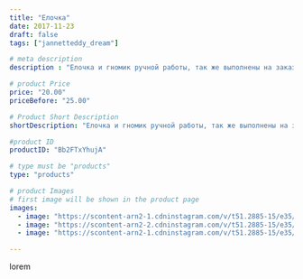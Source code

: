 ```yaml
---
title: "Елочка"
date: 2017-11-23
draft: false
tags: ["jannetteddy_dream"]

# meta description
description : "Елочка и гномик ручной работы, так же выполнены на заказ!!! Как уже скорее сказки, новогоднего настроения и духа Рождества!🎄 #елка #елкаручнойработы #ручная_раб"

# product Price
price: "20.00"
priceBefore: "25.00"

# Product Short Description
shortDescription: "Елочка и гномик ручной работы, так же выполнены на заказ!!! Как уже скорее сказки, новогоднего настроения и духа Рождества!🎄 #елка #елкаручнойработы #ручная_работа #ручнаяработа #назаказ #своимируками #елочка #гном #дедмороз #новыйгод #праздниккнамприходит #скороновыйгод🎄🎅🎁 #подаркинановыйгод"

#product ID
productID: "Bb2FTxYhujA"

# type must be "products"
type: "products"

# product Images
# first image will be shown in the product page
images:
  - image: "https://scontent-arn2-1.cdninstagram.com/v/t51.2885-15/e35/23823631_1483415938441939_1662377382658441216_n.jpg?_nc_ht=scontent-arn2-1.cdninstagram.com&_nc_cat=107&_nc_ohc=XYuELLKOudoAX_i2kBk&se=7&tp=1&oh=13c18b24e0cef197627b59279d0abeee&oe=605AA3C8&ig_cache_key=MTY1NDUzMjE2NTcwMDM0NDIxNA%3D%3D.2"
  - image: "https://scontent-arn2-2.cdninstagram.com/v/t51.2885-15/e35/23824100_2000354126875448_6835187031333666816_n.jpg?_nc_ht=scontent-arn2-2.cdninstagram.com&_nc_cat=108&_nc_ohc=Gkc0RSUYWIcAX8eDCsx&se=7&tp=1&oh=788482a3875b8ca3ea573b9728a5899c&oe=605DAC1E&ig_cache_key=MTY1NDUzMjI2ODMxODAxNjk2NQ%3D%3D.2"
  - image: "https://scontent-arn2-1.cdninstagram.com/v/t51.2885-15/e35/23967279_207364709806962_7172916527614656512_n.jpg?_nc_ht=scontent-arn2-1.cdninstagram.com&_nc_cat=106&_nc_ohc=VxvlR0fzFmUAX9qcrOt&se=7&tp=1&oh=ea6a2f0cf95f3d08c91b27df7c799191&oe=605DC711&ig_cache_key=MTY1NDUzMjI2OTQ3NTgxMTY2NA%3D%3D.2"

---
```

lorem
